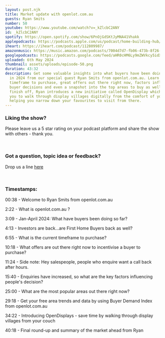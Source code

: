 ```yaml
---
layout: post.njk
title: Market update with openlot.com.au
guests: Ryan Smits
number: 50
youtube: https://www.youtube.com/watch?v=_kZlcbC2ANY
id: _kZlcbC2ANY
spotify: https://open.spotify.com/show/6PnOjGdSKtJyMNA41Vhakk
applepodcasts: https://podcasts.apple.com/us/podcast/home-building-hub/id1681936589
iheart: https://iheart.com/podcast/112809987/
amazonmusic: https://music.amazon.com/podcasts/7004d7d7-fb06-473b-8f26-8ce9992cac11
googlepodcasts: https://podcasts.google.com/feed/aHR0cHM6Ly9mZWVkcy5idXp6c3Byb3V0LmNvbS8yMTM5MTU1LnJzcw==
uploaded: 6th May 2024
thumbnail: assets/uploads/episode-50.png
duration: 43:32
description: Get some valuable insights into what buyers have been doing so far
  in 2024 from our special guest Ryan Smits from openlot.com.au. Learn about
  timeframe to purchase, great offers out there right now, factors influencing
  buyer decisions and even a snapshot into the top areas to buy as well. To
  finish off, Ryan introduces a new initiative called OpenDisplay which allows
  you to walk through display villages digitally from the comfort of your couch,
  helping you narrow down your favourites to visit from there.
---
```

### Liking the show?

Please leave us a 5 star rating on your podcast platform and share the show with others - thank you.

<br>

### Got a question, topic idea or feedback?

Drop us a line <a href="/contact" id="contact-us" target="_blank">here</a>

<br>

### Timestamps:

00:38 - Welcome to Ryan Smits from openlot.com.au

2:22 - What is openlot.com.au ?

3:09 - Jan-April 2024: What have buyers been doing so far?

4:13 - Investors are back…are First Home Buyers back as well? 

6:55 - What is the current timeframe to purchase?

10:18 - What offers are out there right now to incentivise a buyer to purchase?

11:24 - Side note: Hey salespeople, people who enquire want a call back after hours.

15:40 - Enquiries have increased, so what are the key factors influencing people's decision?

25:00 - What are the most popular areas out there right now? 

29:18 - Get your free area trends and data by using Buyer Demand Index from openlot.com.au 

34:22 - Introducing OpenDisplays - save time by walking through display villages from your couch 

40:18 - Final round-up and summary of the market ahead from Ryan
